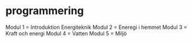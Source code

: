 # programmering

Modul 1 = Introduktion Energiteknik
Modul 2 = Eneregi i hemmet
Modul 3 = Kraft och energi
Modul 4 = Vatten
Modul 5 = Miljö
